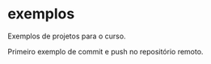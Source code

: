 # exemplos
Exemplos de projetos para o curso. 

Primeiro exemplo de commit e push no repositório remoto. 
